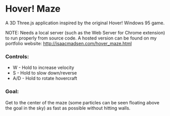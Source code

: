 # Hover! Maze
A 3D Three.js application inspired by the original Hover! Windows 95 game.

NOTE: Needs a local server (such as the Web Server for Chrome extension) to run properly from source code. A hosted version can be found on my portfolio website: http://isaacmadsen.com/hover_maze.html

### Controls:
- W - Hold to increase velocity
- S - Hold to slow down/reverse
- A/D - Hold to rotate hovercraft

### Goal:
Get to the center of the maze (some particles can be seen floating above the goal in the sky) as fast as possible without hitting walls.
